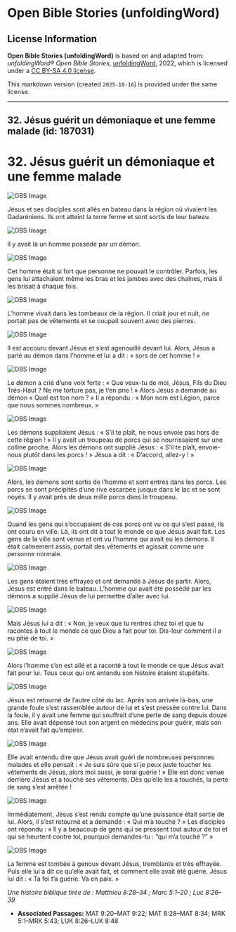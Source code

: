 # Open Bible Stories (unfoldingWord)

## License Information

**Open Bible Stories (unfoldingWord)** is based on and adapted from: _unfoldingWord® Open Bible Stories_, [unfoldingWord](https://unfoldingword.org/utw), 2022, which is licensed under a [CC BY-SA 4.0 license](https://creativecommons.org/licenses/by-sa/4.0/legalcode.en).

This markdown version (created `2025-10-16`) is provided under the same license.



--------------------------------

## 32. Jésus guérit un démoniaque et une femme malade (id: 187031)

32\. Jésus guérit un démoniaque et une femme malade
===================================================

![OBS Image](https://cdn.aquifer.bible/aquifer-content/resources/UWOBS/jpg/360px/obs-en-32-01.jpg)

Jésus et ses disciples sont allés en bateau dans la région où vivaient les Gadaréniens. Ils ont atteint la terre ferme et sont sortis de leur bateau.

![OBS Image](https://cdn.aquifer.bible/aquifer-content/resources/UWOBS/jpg/360px/obs-en-32-02.jpg)

Il y avait là un homme possédé par un démon.

![OBS Image](https://cdn.aquifer.bible/aquifer-content/resources/UWOBS/jpg/360px/obs-en-32-03.jpg)

Cet homme était si fort que personne ne pouvait le contrôler. Parfois, les gens lui attachaient même les bras et les jambes avec des chaînes, mais il les brisait à chaque fois.

![OBS Image](https://cdn.aquifer.bible/aquifer-content/resources/UWOBS/jpg/360px/obs-en-32-04.jpg)

L’homme vivait dans les tombeaux de la région. Il criait jour et nuit, ne portait pas de vêtements et se coupait souvent avec des pierres.

![OBS Image](https://cdn.aquifer.bible/aquifer-content/resources/UWOBS/jpg/360px/obs-en-32-05.jpg)

Il est accouru devant Jésus et s’est agenouillé devant lui. Alors, Jésus a parlé au démon dans l’homme et lui a dit : « sors de cet homme ! »

![OBS Image](https://cdn.aquifer.bible/aquifer-content/resources/UWOBS/jpg/360px/obs-en-32-06.jpg)

Le démon a crié d’une voix forte : « Que veux\-tu de moi, Jésus, Fils du Dieu Très\-Haut ? Ne me torture pas, je t’en prie ! » Alors Jésus a demandé au démon « Quel est ton nom ? » Il a répondu : « Mon nom est Légion, parce que nous sommes nombreux. »

![OBS Image](https://cdn.aquifer.bible/aquifer-content/resources/UWOBS/jpg/360px/obs-en-32-07.jpg)

Les démons suppliaient Jésus : « S’il te plaît, ne nous envoie pas hors de cette région ! » Il y avait un troupeau de porcs qui se nourrissaient sur une colline proche. Alors les démons ont supplié Jésus : « S’il te plaît, envoie\-nous plutôt dans les porcs ! » Jésus a dit : « D’accord, allez\-y ! »

![OBS Image](https://cdn.aquifer.bible/aquifer-content/resources/UWOBS/jpg/360px/obs-en-32-08.jpg)

Alors, les démons sont sortis de l’homme et sont entrés dans les porcs. Les porcs se sont précipités d’une rive escarpée jusque dans le lac et se sont noyés. II y avait près de deux mille porcs dans le troupeau.

![OBS Image](https://cdn.aquifer.bible/aquifer-content/resources/UWOBS/jpg/360px/obs-en-32-09.jpg)

Quand les gens qui s’occupaient de ces porcs ont vu ce qui s’est passé, ils ont couru en ville. Là, ils ont dit à tout le monde ce que Jésus avait fait. Les gens de la ville sont venus et ont vu l’homme qui avait eu les démons. Il était calmement assis, portait des vêtements et agissait comme une personne normale.

![OBS Image](https://cdn.aquifer.bible/aquifer-content/resources/UWOBS/jpg/360px/obs-en-32-10.jpg)

Les gens étaient très effrayés et ont demandé à Jésus de partir. Alors, Jésus est entré dans le bateau. L’homme qui avait été possédé par les démons a supplié Jésus de lui permettre d’aller avec lui.

![OBS Image](https://cdn.aquifer.bible/aquifer-content/resources/UWOBS/jpg/360px/obs-en-32-11.jpg)

Mais Jésus lui a dit : « Non, je veux que tu rentres chez toi et que tu racontes à tout le monde ce que Dieu a fait pour toi. Dis\-leur comment il a eu pitié de toi. »

![OBS Image](https://cdn.aquifer.bible/aquifer-content/resources/UWOBS/jpg/360px/obs-en-32-12.jpg)

Alors l’homme s’en est allé et a raconté à tout le monde ce que Jésus avait fait pour lui. Tous ceux qui ont entendu son histoire étaient stupéfaits.

![OBS Image](https://cdn.aquifer.bible/aquifer-content/resources/UWOBS/jpg/360px/obs-en-32-13.jpg)

Jésus est retourné de l’autre côté du lac. Après son arrivée là\-bas, une grande foule s’est rassemblée autour de lui et s’est pressée contre lui. Dans la foule, il y avait une femme qui souffrait d’une perte de sang depuis douze ans. Elle avait dépensé tout son argent en médecins pour guérir, mais son état n’avait fait qu’empirer.

![OBS Image](https://cdn.aquifer.bible/aquifer-content/resources/UWOBS/jpg/360px/obs-en-32-14.jpg)

Elle avait entendu dire que Jésus avait guéri de nombreuses personnes malades et elle pensait : « Je suis sûre que si je peux juste toucher les vêtements de Jésus, alors moi aussi, je serai guérie ! » Elle est donc venue derrière Jésus et a touché ses vêtements. Dès qu’elle les a touchés, la perte de sang s’est arrêtée !

![OBS Image](https://cdn.aquifer.bible/aquifer-content/resources/UWOBS/jpg/360px/obs-en-32-15.jpg)

Immédiatement, Jésus s’est rendu compte qu’une puissance était sortie de lui. Alors, il s’est retourné et a demandé : « Qui m’a touché ? » Les disciples ont répondu : « Il y a beaucoup de gens qui se pressent tout autour de toi et qui se heurtent contre toi, pourquoi demandes\-tu : “qui m’a touché ?” »

![OBS Image](https://cdn.aquifer.bible/aquifer-content/resources/UWOBS/jpg/360px/obs-en-32-16.jpg)

La femme est tombée à genoux devant Jésus, tremblante et très effrayée. Puis elle lui a dit ce qu’elle avait fait, et comment elle avait été guérie. Jésus lui dit : « Ta foi t’a guérie. Va en paix. »

*Une histoire biblique tirée de : Matthieu 8:28–34 ; Marc 5:1–20 ; Luc 8:26–39*

* **Associated Passages:** MAT 9:20–MAT 9:22; MAT 8:28–MAT 8:34; MRK 5:1–MRK 5:43; LUK 8:26–LUK 8:48

